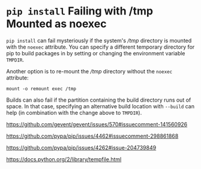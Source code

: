 # `pip install` Failing with /tmp Mounted as noexec

`pip install` can fail mysteriously if the system's */tmp* directory is mounted
with the `noexec` attribute. You can specify a different temporary directory for
pip to build packages in by setting or changing the environment variable `TMPDIR`.

Another option is to re-mount the */tmp* directory without the `noexec` attribute:

`mount -o remount exec /tmp`

Builds can also fail if the partition containing the build directory runs out of
space. In that case, specifying an alternative build location with `--build`
can help (in combination with the change above to `TMPDIR`).

https://github.com/gevent/gevent/issues/570#issuecomment-141560926

https://github.com/pypa/pip/issues/4462#issuecomment-298861868

https://github.com/pypa/pip/issues/4262#issue-204739849

https://docs.python.org/2/library/tempfile.html
